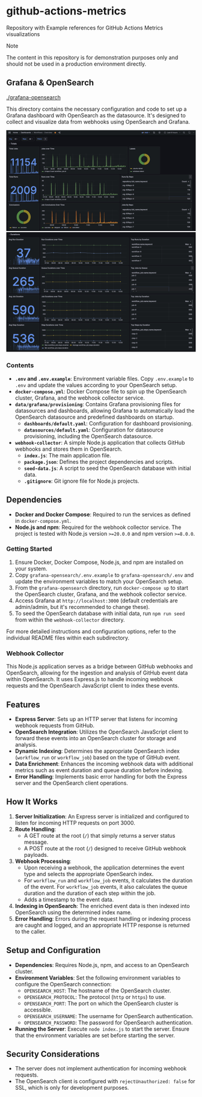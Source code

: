 # github-actions-metrics

Repository with Example references for GitHub Actions Metrics visualizations

> [!NOTE]
> The content in this repository is for demonstration purposes only and should not be used in a production environment directly.

## Grafana & OpenSearch

[./grafana-opensearch](./grafana-opensearch)

This directory contains the necessary configuration and code to set up a Grafana dashboard with OpenSearch as the datasource. It's designed to collect and visualize data from webhooks using OpenSearch and Grafana.

![Grafana Dashboard Part 1](./grafana-opensearch/images/workflows-overview-1.png)
![Grafana Dashboard Part 2](./grafana-opensearch/images/workflows-overview-2.png)

### Contents

- **`.env` and `.env.example`**: Environment variable files. Copy `.env.example` to `.env` and update the values according to your OpenSearch setup.
- **`docker-compose.yml`**: Docker Compose file to spin up the OpenSearch cluster, Grafana, and the webhook collector service.
- **`data/grafana/provisioning`**: Contains Grafana provisioning files for datasources and dashboards, allowing Grafana to automatically load the OpenSearch datasource and predefined dashboards on startup.
  - **`dashboards/default.yaml`**: Configuration for dashboard provisioning.
  - **`datasources/default.yaml`**: Configuration for datasource provisioning, including the OpenSearch datasource.
- **`webhook-collector`**: A simple Node.js application that collects GitHub webhooks and stores them in OpenSearch.
  - **`index.js`**: The main application file.
  - **`package.json`**: Defines the project dependencies and scripts.
  - **`seed-data.js`**: A script to seed the OpenSearch database with initial data.
  - **`.gitignore`**: Git ignore file for Node.js projects.

## Dependencies

- **Docker and Docker Compose**: Required to run the services as defined in `docker-compose.yml`.
- **Node.js and npm**: Required for the webhook collector service. The project is tested with Node.js version `>=20.0.0` and npm version `>=8.0.0`.

### Getting Started

1. Ensure Docker, Docker Compose, Node.js, and npm are installed on your system.
2. Copy `grafana-opensearch/.env.example` to `grafana-opensearch/.env` and update the environment variables to match your OpenSearch setup.
3. From the `grafana-opensearch` directory, run `docker-compose up` to start the OpenSearch cluster, Grafana, and the webhook collector service.
4. Access Grafana at `http://localhost:3000` (default credentials are admin/admin, but it's recommended to change these).
5. To seed the OpenSearch database with initial data, run `npm run seed` from within the `webhook-collector` directory.

For more detailed instructions and configuration options, refer to the individual README files within each subdirectory.

### Webhook Collector

This Node.js application serves as a bridge between GitHub webhooks and OpenSearch, allowing for the ingestion and analysis of GitHub event data within OpenSearch. It uses Express.js to handle incoming webhook requests and the OpenSearch JavaScript client to index these events.

## Features

- **Express Server**: Sets up an HTTP server that listens for incoming webhook requests from GitHub.
- **OpenSearch Integration**: Utilizes the OpenSearch JavaScript client to forward these events into an OpenSearch cluster for storage and analysis.
- **Dynamic Indexing**: Determines the appropriate OpenSearch index (`workflow_run` or `workflow_job`) based on the type of GitHub event.
- **Data Enrichment**: Enhances the incoming webhook data with additional metrics such as event duration and queue duration before indexing.
- **Error Handling**: Implements basic error handling for both the Express server and the OpenSearch client operations.

## How It Works

1. **Server Initialization**: An Express server is initialized and configured to listen for incoming HTTP requests on port 3000.
2. **Route Handling**:
   - A GET route at the root (`/`) that simply returns a server status message.
   - A POST route at the root (`/`) designed to receive GitHub webhook payloads.
3. **Webhook Processing**:
   - Upon receiving a webhook, the application determines the event type and selects the appropriate OpenSearch index.
   - For `workflow_run` and `workflow_job` events, it calculates the duration of the event. For `workflow_job` events, it also calculates the queue duration and the duration of each step within the job.
   - Adds a timestamp to the event data.
4. **Indexing in OpenSearch**: The enriched event data is then indexed into OpenSearch using the determined index name.
5. **Error Handling**: Errors during the request handling or indexing process are caught and logged, and an appropriate HTTP response is returned to the caller.

## Setup and Configuration

- **Dependencies**: Requires Node.js, npm, and access to an OpenSearch cluster.
- **Environment Variables**: Set the following environment variables to configure the OpenSearch connection:
  - `OPENSEARCH_HOST`: The hostname of the OpenSearch cluster.
  - `OPENSEARCH_PROTOCOL`: The protocol (`http` or `https`) to use.
  - `OPENSEARCH_PORT`: The port on which the OpenSearch cluster is accessible.
  - `OPENSEARCH_USERNAME`: The username for OpenSearch authentication.
  - `OPENSEARCH_PASSWORD`: The password for OpenSearch authentication.
- **Running the Server**: Execute `node index.js` to start the server. Ensure that the environment variables are set before starting the server.

## Security Considerations

- The server does not implement authentication for incoming webhook requests.
- The OpenSearch client is configured with `rejectUnauthorized: false` for SSL, which is only for development purposes.
